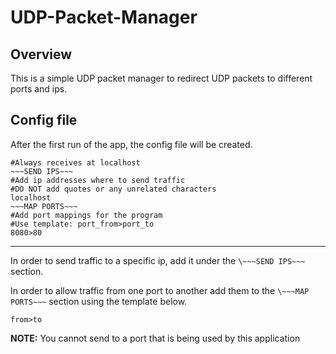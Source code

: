 # UDP-Packet-Manager

## Overview

This is a simple UDP packet manager to redirect UDP packets to different ports and ips.

## Config file

After the first run of the app, the config file will be created.

```
#Always receives at localhost
~~~SEND IPS~~~
#Add ip addresses where to send traffic
#DO NOT add quotes or any unrelated characters
localhost
~~~MAP PORTS~~~
#Add port mappings for the program
#Use template: port_from>port_to
8080>80
```

---

In order to send traffic to a specific ip, add it under the `\~~~SEND IPS~~~` section.

In order to allow traffic from one port to another add them to the `\~~~MAP PORTS~~~` section using the template below.

`from>to`

**NOTE:** You cannot send to a port that is being used by this application
